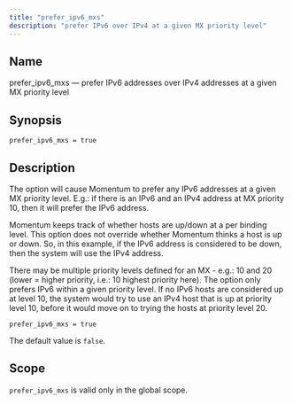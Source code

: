 ```yaml
---
title: "prefer_ipv6_mxs"
description: "prefer IPv6 over IPv4 at a given MX priority level"
---
```


<a name="conf.ref.prefer_ipv6_mxs"></a>
## Name

prefer_ipv6_mxs — prefer IPv6 addresses over IPv4 addresses at a given MX priority level

## Synopsis

`prefer_ipv6_mxs = true`

## Description

The option will cause Momentum to prefer any IPv6 addresses at a given MX priority level. E.g.: if there is an IPv6 and an IPv4 address at MX priority 10, then it will prefer the IPv6 address.

Momentum keeps track of whether hosts are up/down at a per binding level. This option does not override whether Momentum thinks a host is up or down. So, in this example, if the IPv6 address is considered to be down, then the system will use the IPv4 address.

There may be multiple priority levels defined for an MX - e.g.: 10 and 20 (lower = higher priority, i.e.: 10 highest priority here). The option only prefers IPv6 within a given priority level. If no IPv6 hosts are considered up at level 10, the system would try to use an IPv4 host that is up at priority level 10, before it would move on to trying the hosts at priority level 20.

```
prefer_ipv6_mxs = true
```

The default value is `false`.

## Scope

`prefer_ipv6_mxs` is valid only in the global scope.
